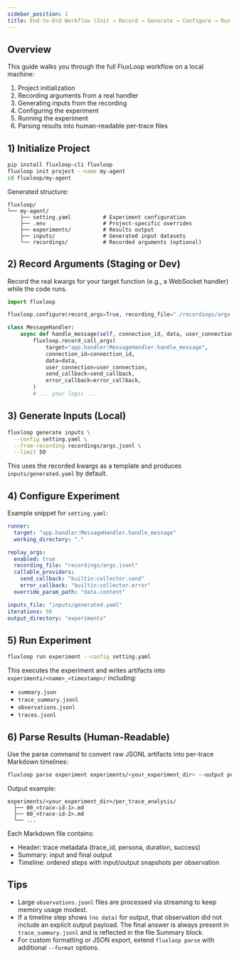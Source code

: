 ```yaml
---
sidebar_position: 1
title: End-to-End Workflow (Init → Record → Generate → Configure → Run → Parse)
---
```


## Overview

This guide walks you through the full FluxLoop workflow on a local machine:

1) Project initialization
2) Recording arguments from a real handler
3) Generating inputs from the recording
4) Configuring the experiment
5) Running the experiment
6) Parsing results into human-readable per-trace files

## 1) Initialize Project

```bash
pip install fluxloop-cli fluxloop
fluxloop init project --name my-agent
cd fluxloop/my-agent
```

Generated structure:

```
fluxloop/
└── my-agent/
    ├── setting.yaml          # Experiment configuration
    ├── .env                  # Project-specific overrides
    ├── experiments/          # Results output
    ├── inputs/               # Generated input datasets
    └── recordings/           # Recorded arguments (optional)
```

## 2) Record Arguments (Staging or Dev)

Record the real kwargs for your target function (e.g., a WebSocket handler) while the code runs.

```python
import fluxloop

fluxloop.configure(record_args=True, recording_file="./recordings/args.jsonl")

class MessageHandler:
    async def handle_message(self, connection_id, data, user_connection, send_callback, error_callback):
        fluxloop.record_call_args(
            target="app.handler:MessageHandler.handle_message",
            connection_id=connection_id,
            data=data,
            user_connection=user_connection,
            send_callback=send_callback,
            error_callback=error_callback,
        )
        # ... your logic ...
```

## 3) Generate Inputs (Local)

```bash
fluxloop generate inputs \
  --config setting.yaml \
  --from-recording recordings/args.jsonl \
  --limit 50
```

This uses the recorded kwargs as a template and produces `inputs/generated.yaml` by default.

## 4) Configure Experiment

Example snippet for `setting.yaml`:

```yaml
runner:
  target: "app.handler:MessageHandler.handle_message"
  working_directory: "."

replay_args:
  enabled: true
  recording_file: "recordings/args.jsonl"
  callable_providers:
    send_callback: "builtin:collector.send"
    error_callback: "builtin:collector.error"
  override_param_path: "data.content"

inputs_file: "inputs/generated.yaml"
iterations: 50
output_directory: "experiments"
```

## 5) Run Experiment

```bash
fluxloop run experiment --config setting.yaml
```

This executes the experiment and writes artifacts into `experiments/<name>_<timestamp>/` including:

- `summary.json`
- `trace_summary.jsonl`
- `observations.jsonl`
- `traces.jsonl`

## 6) Parse Results (Human-Readable)

Use the parse command to convert raw JSONL artifacts into per-trace Markdown timelines:

```bash
fluxloop parse experiment experiments/<your_experiment_dir> --output per_trace_analysis --overwrite
```

Output example:

```
experiments/<your_experiment_dir>/per_trace_analysis/
  ├── 00_<trace-id-1>.md
  ├── 00_<trace-id-2>.md
  └── ...
```

Each Markdown file contains:

- Header: trace metadata (trace_id, persona, duration, success)
- Summary: input and final output
- Timeline: ordered steps with input/output snapshots per observation

## Tips

- Large `observations.jsonl` files are processed via streaming to keep memory usage modest.
- If a timeline step shows `(no data)` for output, that observation did not include an explicit output payload. The final answer is always present in `trace_summary.jsonl` and is reflected in the file Summary block.
- For custom formatting or JSON export, extend `fluxloop parse` with additional `--format` options.



